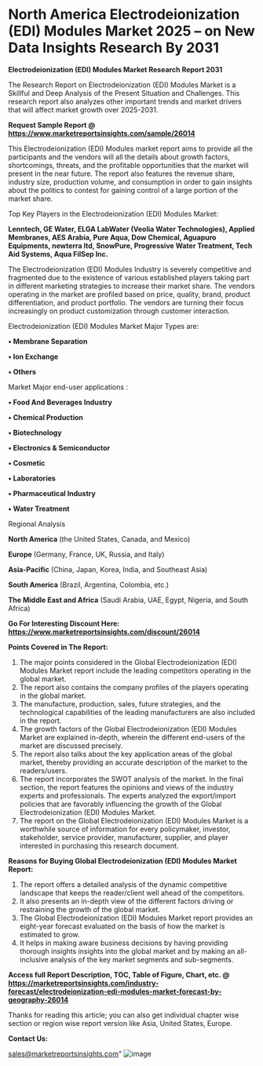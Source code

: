 # North America Electrodeionization (EDI) Modules Market 2025 – on New Data Insights Research By 2031

<strong>Electrodeionization (EDI) Modules Market Research Report 2031</strong>

The Research Report on Electrodeionization (EDI) Modules Market is a Skillful and Deep Analysis of the Present Situation and Challenges. This research report also analyzes other important trends and market drivers that will affect market growth over 2025-2031.

<strong>Request Sample Report @ <a href=https://www.marketreportsinsights.com/sample/26014>https://www.marketreportsinsights.com/sample/26014</a></strong>

This Electrodeionization (EDI) Modules market report aims to provide all the participants and the vendors will all the details about growth factors, shortcomings, threats, and the profitable opportunities that the market will present in the near future. The report also features the revenue share, industry size, production volume, and consumption in order to gain insights about the politics to contest for gaining control of a large portion of the market share.

Top Key Players in the Electrodeionization (EDI) Modules Market:

<strong>Lenntech, GE Water, ELGA LabWater (Veolia Water Technologies), Applied Membranes, AES Arabia, Pure Aqua, Dow Chemical, Aguapuro Equipments, newterra ltd, SnowPure, Progressive Water Treatment, Tech Aid Systems, Aqua FilSep Inc.</strong>

The Electrodeionization (EDI) Modules Industry is severely competitive and fragmented due to the existence of various established players taking part in different marketing strategies to increase their market share. The vendors operating in the market are profiled based on price, quality, brand, product differentiation, and product portfolio. The vendors are turning their focus increasingly on product customization through customer interaction.

Electrodeionization (EDI) Modules Market Major Types are:

<strong>• Membrane Separation

• Ion Exchange

• Others</strong>

Market Major end-user applications :

<strong>• Food And Beverages Industry

• Chemical Production

• Biotechnology

• Electronics & Semiconductor

• Cosmetic

• Laboratories

• Pharmaceutical Industry

• Water Treatment</strong>

Regional Analysis

</u><strong><b>North America</b></strong> (the United States, Canada, and Mexico)

<strong><b>Europe </b></strong>(Germany, France, UK, Russia, and Italy)

<strong><b>Asia-Pacific</b></strong> (China, Japan, Korea, India, and Southeast Asia)

<strong><b>South America</b></strong> (Brazil, Argentina, Colombia, etc.)

<strong><b>The Middle East and Africa</b></strong> (Saudi Arabia, UAE, Egypt, Nigeria, and South Africa)

<strong>Go For Interesting Discount Here: <a href=https://www.marketreportsinsights.com/discount/26014>https://www.marketreportsinsights.com/discount/26014</a></strong>

<strong>Points Covered in The Report:</strong>
<ol>
  <li>The major points considered in the Global Electrodeionization (EDI) Modules Market report include the leading competitors operating in the global market.</li>
  <li>The report also contains the company profiles of the players operating in the global market.</li>
  <li>The manufacture, production, sales, future strategies, and the technological capabilities of the leading manufacturers are also included in the report.</li>
  <li>The growth factors of the Global Electrodeionization (EDI) Modules Market are explained in-depth, wherein the different end-users of the market are discussed precisely.</li>
  <li>The report also talks about the key application areas of the global market, thereby providing an accurate description of the market to the readers/users.</li>
  <li>The report incorporates the SWOT analysis of the market. In the final section, the report features the opinions and views of the industry experts and professionals. The experts analyzed the export/import policies that are favorably influencing the growth of the Global Electrodeionization (EDI) Modules Market.</li>
  <li>The report on the Global Electrodeionization (EDI) Modules Market is a worthwhile source of information for every policymaker, investor, stakeholder, service provider, manufacturer, supplier, and player interested in purchasing this research document.</li>
</ol>
<strong>Reasons for Buying Global Electrodeionization (EDI) Modules Market Report:</strong>

<ol>
  <li>The report offers a detailed analysis of the dynamic competitive landscape that keeps the reader/client well ahead of the competitors.</li>
  <li>It also presents an in-depth view of the different factors driving or restraining the growth of the global market.</li>
  <li>The Global Electrodeionization (EDI) Modules Market report provides an eight-year forecast evaluated on the basis of how the market is estimated to grow.</li>
  <li>It helps in making aware business decisions by having providing thorough insights insights into the global market and by making an all-inclusive analysis of the key market segments and sub-segments.</li>
</ol>
<strong>Access full Report Description, TOC, Table of Figure, Chart, etc. @ <a href=https://marketreportsinsights.com/industry-forecast/electrodeionization-edi-modules-market-forecast-by-geography-26014>https://marketreportsinsights.com/industry-forecast/electrodeionization-edi-modules-market-forecast-by-geography-26014</a></strong>


Thanks for reading this article; you can also get individual chapter wise section or region wise report version like Asia, United States, Europe.

<strong>Contact Us:</strong>

sales@marketreportsinsights.com"
![image](https://github.com/user-attachments/assets/8a7e31b8-a260-4f56-a7eb-a3fb977fb746)
